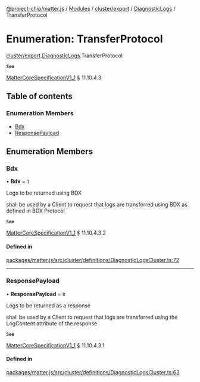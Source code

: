 [@project-chip/matter.js](../README.md) / [Modules](../modules.md) / [cluster/export](../modules/cluster_export.md) / [DiagnosticLogs](../modules/cluster_export.DiagnosticLogs.md) / TransferProtocol

# Enumeration: TransferProtocol

[cluster/export](../modules/cluster_export.md).[DiagnosticLogs](../modules/cluster_export.DiagnosticLogs.md).TransferProtocol

**`See`**

[MatterCoreSpecificationV1_1](../interfaces/spec_export.MatterCoreSpecificationV1_1.md) § 11.10.4.3

## Table of contents

### Enumeration Members

- [Bdx](cluster_export.DiagnosticLogs.TransferProtocol.md#bdx)
- [ResponsePayload](cluster_export.DiagnosticLogs.TransferProtocol.md#responsepayload)

## Enumeration Members

### Bdx

• **Bdx** = ``1``

Logs to be returned using BDX

shall be used by a Client to request that logs are transferred using BDX as defined in BDX Protocol

**`See`**

[MatterCoreSpecificationV1_1](../interfaces/spec_export.MatterCoreSpecificationV1_1.md) § 11.10.4.3.2

#### Defined in

[packages/matter.js/src/cluster/definitions/DiagnosticLogsCluster.ts:72](https://github.com/project-chip/matter.js/blob/e87b236f/packages/matter.js/src/cluster/definitions/DiagnosticLogsCluster.ts#L72)

___

### ResponsePayload

• **ResponsePayload** = ``0``

Logs to be returned as a response

shall be used by a Client to request that logs are transferred using the LogContent attribute of the response

**`See`**

[MatterCoreSpecificationV1_1](../interfaces/spec_export.MatterCoreSpecificationV1_1.md) § 11.10.4.3.1

#### Defined in

[packages/matter.js/src/cluster/definitions/DiagnosticLogsCluster.ts:63](https://github.com/project-chip/matter.js/blob/e87b236f/packages/matter.js/src/cluster/definitions/DiagnosticLogsCluster.ts#L63)
